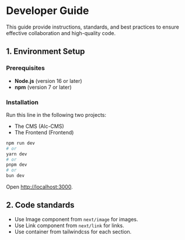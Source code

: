 # Developer Guide

This guide provide instructions, standards, and best practices 
to ensure effective collaboration and high-quality code.

## 1. Environment Setup

### Prerequisites

- **Node.js** (version 16 or later)
- **npm** (version 7 or later)

### Installation

Run this line in the following two projects:
- The CMS (Alc-CMS)
- The Frontend (Frontend)

```bash
npm run dev
# or
yarn dev
# or
pnpm dev
# or
bun dev
```

Open [http://localhost:3000](http://localhost:3000).

## 2. Code standards

- Use Image component from `next/image` for images.
- Use Link component from `next/link` for links.
- Use container from tailwindcss for each section.